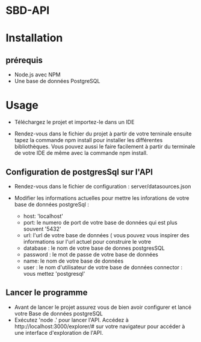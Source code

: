 # SBD-API

# Installation

## prérequis

 - Node.js avec NPM
 - Une base de données PostgreSQL

# Usage

 - Téléchargez le projet et importez-le dans un IDE

 - Rendez-vous dans le fichier du projet à partir de votre terninale ensuite
  tapez la commande npm install pour installer les différentes bibliothèques.
  Vous pouvez aussi le faire facilement à partir du terminale de votre IDE de
   même avec la commande npm install.

## Configuration de postgresSql sur l'API

  - Rendez-vous dans le fichier de configuration  : server/datasources.json

  - Modifier les informations actuelles pour mettre  les inforations de votre base de données postgreSql :
     - host: 'localhost'
     - port: le numero de port de votre base de données qui est plus souvent  '5432'
     - url: l'url de votre base de données ( vous pouvez vous inspirer des informations sur l'url actuel pour construire le votre
     - database : le nom de votre base de donnes postgresSQL
     - password : le mot de passe de votre base de données
     - name: le nom de votre base de données
     - user : le nom d'utilisateur de votre base de données
     connector : vous mettez 'postgresql'

## Lancer le programme
 - Avant de lancer le projet assurez vous de bien avoir configurer et  lancé votre Base de  données postgreSQL
 - Exécutez 'node .'  pour lancer l'API. Accédez à http://localhost:3000/explorer/# sur votre navigateur
  pour accéder à une interface d'exploration de l'API.
